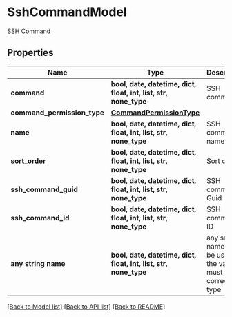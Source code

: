 # SshCommandModel

SSH Command

## Properties
Name | Type | Description | Notes
------------ | ------------- | ------------- | -------------
**command** | **bool, date, datetime, dict, float, int, list, str, none_type** | SSH command | [optional] 
**command_permission_type** | [**CommandPermissionType**](CommandPermissionType.md) |  | [optional] 
**name** | **bool, date, datetime, dict, float, int, list, str, none_type** | SSH command name | [optional] 
**sort_order** | **bool, date, datetime, dict, float, int, list, str, none_type** | Sort order | [optional] 
**ssh_command_guid** | **bool, date, datetime, dict, float, int, list, str, none_type** | SSH command Guid | [optional] 
**ssh_command_id** | **bool, date, datetime, dict, float, int, list, str, none_type** | SSH command ID | [optional] 
**any string name** | **bool, date, datetime, dict, float, int, list, str, none_type** | any string name can be used but the value must be the correct type | [optional]

[[Back to Model list]](../README.md#documentation-for-models) [[Back to API list]](../README.md#documentation-for-api-endpoints) [[Back to README]](../README.md)


